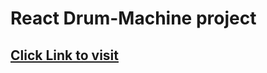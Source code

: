 # React Drum-Machine project 

## [Click Link to visit](https://seanlau1994.github.io/react-drum-machine/)
